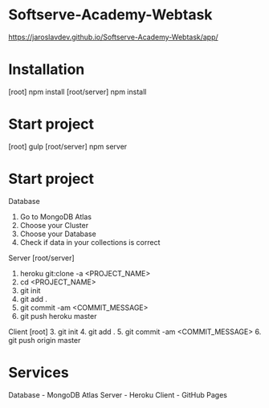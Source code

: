 # Softserve-Academy-Webtask
https://jaroslavdev.github.io/Softserve-Academy-Webtask/app/

# Installation 
[root] npm install
[root/server] npm install

# Start project <dev>
[root] gulp
[root/server] npm server

# Start project <production>
Database
1. Go to MongoDB Atlas
2. Choose your Cluster
3. Choose your Database
4. Check if data in your collections is correct

Server [root/server]
1. heroku git:clone -a <PROJECT_NAME>
2. cd <PROJECT_NAME>
3. git init
4. git add .
5. git commit -am <COMMIT_MESSAGE>
6. git push heroku master

Client [root]
3. git init
4. git add .
5. git commit -am <COMMIT_MESSAGE>
6. git push origin master

# Services
Database - MongoDB Atlas
Server - Heroku
Client - GitHub Pages
